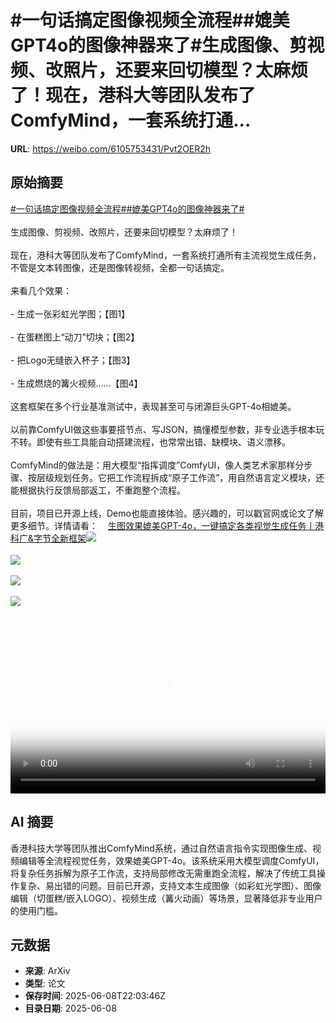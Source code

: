 # #一句话搞定图像视频全流程##媲美GPT4o的图像神器来了#生成图像、剪视频、改照片，还要来回切模型？太麻烦了！现在，港科大等团队发布了ComfyMind，一套系统打通...

**URL**: https://weibo.com/6105753431/Pvt2OER2h

## 原始摘要

<a href="https://m.weibo.cn/search?containerid=231522type%3D1%26t%3D10%26q%3D%23%E4%B8%80%E5%8F%A5%E8%AF%9D%E6%90%9E%E5%AE%9A%E5%9B%BE%E5%83%8F%E8%A7%86%E9%A2%91%E5%85%A8%E6%B5%81%E7%A8%8B%23&amp;extparam=%23%E4%B8%80%E5%8F%A5%E8%AF%9D%E6%90%9E%E5%AE%9A%E5%9B%BE%E5%83%8F%E8%A7%86%E9%A2%91%E5%85%A8%E6%B5%81%E7%A8%8B%23" data-hide=""><span class="surl-text">#一句话搞定图像视频全流程#</span></a><a href="https://m.weibo.cn/search?containerid=231522type%3D1%26t%3D10%26q%3D%23%E5%AA%B2%E7%BE%8EGPT4o%E7%9A%84%E5%9B%BE%E5%83%8F%E7%A5%9E%E5%99%A8%E6%9D%A5%E4%BA%86%23&amp;extparam=%23%E5%AA%B2%E7%BE%8EGPT4o%E7%9A%84%E5%9B%BE%E5%83%8F%E7%A5%9E%E5%99%A8%E6%9D%A5%E4%BA%86%23" data-hide=""><span class="surl-text">#媲美GPT4o的图像神器来了#</span></a><br><br>生成图像、剪视频、改照片，还要来回切模型？太麻烦了！<br><br>现在，港科大等团队发布了ComfyMind，一套系统打通所有主流视觉生成任务，不管是文本转图像，还是图像转视频，全都一句话搞定。<br><br>来看几个效果：<br><br>- 生成一张彩虹光学图；【图1】<br>    <br>- 在蛋糕图上“动刀”切块；【图2】<br>    <br>- 把Logo无缝嵌入杯子；【图3】<br>    <br>- 生成燃烧的篝火视频……【图4】<br>    <br>这套框架在多个行业基准测试中，表现甚至可与闭源巨头GPT-4o相媲美。<br><br>以前靠ComfyUI做这些事要搭节点、写JSON，搞懂模型参数，非专业选手根本玩不转。即使有些工具能自动搭建流程，也常常出错、缺模块、语义漂移。<br><br>ComfyMind的做法是：用大模型“指挥调度”ComfyUI，像人类艺术家那样分步骤、按层级规划任务。它把工作流程拆成“原子工作流”，用自然语言定义模块，还能根据执行反馈局部返工，不重跑整个流程。<br><br>目前，项目已开源上线，Demo也能直接体验。感兴趣的，可以戳官网或论文了解更多细节。详情请看：<a href="https://weibo.cn/sinaurl?u=https%3A%2F%2Fmp.weixin.qq.com%2Fs%2F5Ib66RMMXV6Od2wkZjIGng" data-hide=""><span class="url-icon"><img style="width: 1rem;height: 1rem" src="https://h5.sinaimg.cn/upload/2015/09/25/3/timeline_card_small_web_default.png" referrerpolicy="no-referrer"></span><span class="surl-text">生图效果媲美GPT-4o，一键搞定各类视觉生成任务丨港科广&amp;字节全新框架</span></a><img style="" src="https://tvax1.sinaimg.cn/large/006Fd7o3ly1i271dwx783j30ka0k8drb.jpg" referrerpolicy="no-referrer"><br><br><img style="" src="https://tvax1.sinaimg.cn/large/006Fd7o3ly1i271e3bnf0j30yc0boh67.jpg" referrerpolicy="no-referrer"><br><br><img style="" src="https://tvax3.sinaimg.cn/large/006Fd7o3ly1i271ep8ctrj30t00ea45u.jpg" referrerpolicy="no-referrer"><br><br><img style="" src="https://tvax1.sinaimg.cn/large/006Fd7o3ly1i271g02tunj30n40dc3zj.jpg" referrerpolicy="no-referrer"><br><br><br clear="both"><div style="clear: both"></div><video controls="controls" poster="https://tvax2.sinaimg.cn/orj480/006Fd7o3ly1i271fzbp9bj30n40dc3zj.jpg" style="width: 100%"><source src="https://f.video.weibocdn.com/o0/O6QG5WXIlx08oRpeTola010412003RAf0E010.mp4?label=mp4_hd&amp;template=832x480.25.0&amp;ori=0&amp;ps=1CwnkDw1GXwCQx&amp;Expires=1749423749&amp;ssig=SFhxyhtrTx&amp;KID=unistore,video"><source src="https://f.video.weibocdn.com/o0/ulBmn7kDlx08oRpeVk0w010412002qqz0E010.mp4?label=mp4_ld&amp;template=624x360.25.0&amp;ori=0&amp;ps=1CwnkDw1GXwCQx&amp;Expires=1749423749&amp;ssig=M9tfpshEAW&amp;KID=unistore,video"><p>视频无法显示，请前往<a href="https://video.weibo.com/show?fid=1034%3A5174998038675517" target="_blank" rel="noopener noreferrer">微博视频</a>观看。</p></video>

## AI 摘要

香港科技大学等团队推出ComfyMind系统，通过自然语言指令实现图像生成、视频编辑等全流程视觉任务，效果媲美GPT-4o。该系统采用大模型调度ComfyUI，将复杂任务拆解为原子工作流，支持局部修改无需重跑全流程，解决了传统工具操作复杂、易出错的问题。目前已开源，支持文本生成图像（如彩虹光学图）、图像编辑（切蛋糕/嵌入LOGO）、视频生成（篝火动画）等场景，显著降低非专业用户的使用门槛。

## 元数据

- **来源**: ArXiv
- **类型**: 论文
- **保存时间**: 2025-06-08T22:03:46Z
- **目录日期**: 2025-06-08
